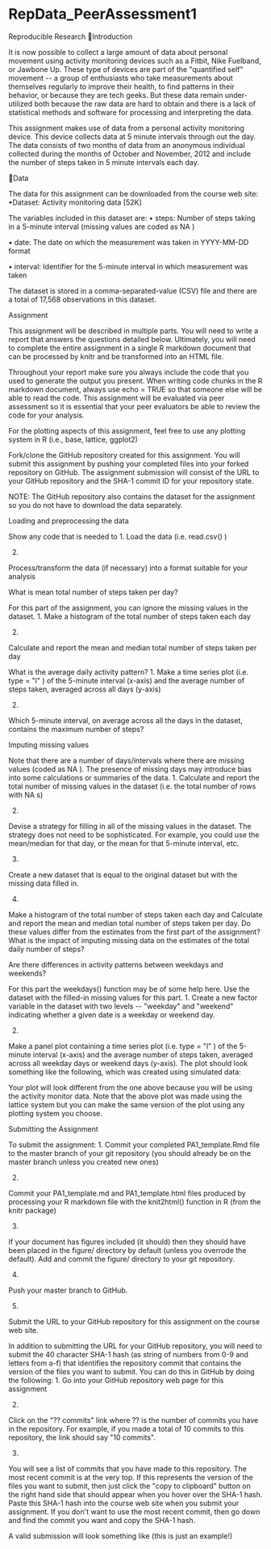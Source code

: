 # RepData_PeerAssessment1
Reproducible Research 
Introduction

It is now possible to collect a large amount of data about personal movement using activity monitoring devices such as a Fitbit, Nike Fuelband, or Jawbone Up. These type of devices are part of the "quantified self" movement -- a group of enthusiasts who take measurements about themselves regularly to improve their health, to find patterns in their behavior, or because they are tech geeks. But these data remain under-utilized both because the raw data are hard to obtain and there is a lack of statistical methods and software for processing and interpreting the data.

This assignment makes use of data from a personal activity monitoring device. This device collects data at 5 minute intervals through out the day. The data consists of two months of data from an anonymous individual collected during the months of October and November, 2012 and include the number of steps taken in 5 minute intervals each day.

 Data

The data for this assignment can be downloaded from the course web site:
 •Dataset: Activity monitoring data [52K]
 
The variables included in this dataset are:
 •
steps: Number of steps taking in a 5-minute interval (missing values are coded as  NA )

 •
date: The date on which the measurement was taken in YYYY-MM-DD format

 •
interval: Identifier for the 5-minute interval in which measurement was taken

 
The dataset is stored in a comma-separated-value (CSV) file and there are a total of 17,568 observations in this dataset.

 Assignment

This assignment will be described in multiple parts. You will need to write a report that answers the questions detailed below. Ultimately, you will need to complete the entire assignment in a single R markdown document that can be processed by knitr and be transformed into an HTML file.

Throughout your report make sure you always include the code that you used to generate the output you present. When writing code chunks in the R markdown document, always use  echo = TRUE  so that someone else will be able to read the code. This assignment will be evaluated via peer assessment so it is essential that your peer evaluators be able to review the code for your analysis.

For the plotting aspects of this assignment, feel free to use any plotting system in R (i.e., base, lattice, ggplot2)

Fork/clone the GitHub repository created for this assignment. You will submit this assignment by pushing your completed files into your forked repository on GitHub. The assignment submission will consist of the URL to your GitHub repository and the SHA-1 commit ID for your repository state.

NOTE: The GitHub repository also contains the dataset for the assignment so you do not have to download the data separately.

 Loading and preprocessing the data

Show any code that is needed to
 1.
Load the data (i.e.  read.csv() )

 2.
Process/transform the data (if necessary) into a format suitable for your analysis

 
What is mean total number of steps taken per day?

For this part of the assignment, you can ignore the missing values in the dataset.
 1.
Make a histogram of the total number of steps taken each day

 2.
Calculate and report the mean and median total number of steps taken per day

 
What is the average daily activity pattern?
 1.
Make a time series plot (i.e.  type = "l" ) of the 5-minute interval (x-axis) and the average number of steps taken, averaged across all days (y-axis)

 2.
Which 5-minute interval, on average across all the days in the dataset, contains the maximum number of steps?

 
Imputing missing values

Note that there are a number of days/intervals where there are missing values (coded as  NA ). The presence of missing days may introduce bias into some calculations or summaries of the data.
 1.
Calculate and report the total number of missing values in the dataset (i.e. the total number of rows with  NA s)

 2.
Devise a strategy for filling in all of the missing values in the dataset. The strategy does not need to be sophisticated. For example, you could use the mean/median for that day, or the mean for that 5-minute interval, etc.

 3.
Create a new dataset that is equal to the original dataset but with the missing data filled in.

 4.
Make a histogram of the total number of steps taken each day and Calculate and report the mean and median total number of steps taken per day. Do these values differ from the estimates from the first part of the assignment? What is the impact of imputing missing data on the estimates of the total daily number of steps?

 
Are there differences in activity patterns between weekdays and weekends?

For this part the  weekdays()  function may be of some help here. Use the dataset with the filled-in missing values for this part.
 1.
Create a new factor variable in the dataset with two levels -- "weekday" and "weekend" indicating whether a given date is a weekday or weekend day.

 2.
Make a panel plot containing a time series plot (i.e.  type = "l" ) of the 5-minute interval (x-axis) and the average number of steps taken, averaged across all weekday days or weekend days (y-axis). The plot should look something like the following, which was created using simulated data:

 


Your plot will look different from the one above because you will be using the activity monitor data. Note that the above plot was made using the lattice system but you can make the same version of the plot using any plotting system you choose.

 Submitting the Assignment

To submit the assignment:
 1.
Commit your completed  PA1_template.Rmd  file to the  master  branch of your git repository (you should already be on the  master  branch unless you created new ones)

 2.
Commit your  PA1_template.md  and  PA1_template.html  files produced by processing your R markdown file with the  knit2html()  function in R (from the knitr package)

 3.
If your document has figures included (it should) then they should have been placed in the  figure/  directory by default (unless you overrode the default). Add and commit the  figure/  directory to your git repository.

 4.
Push your  master  branch to GitHub.

 5.
Submit the URL to your GitHub repository for this assignment on the course web site.

 
In addition to submitting the URL for your GitHub repository, you will need to submit the 40 character SHA-1 hash (as string of numbers from 0-9 and letters from a-f) that identifies the repository commit that contains the version of the files you want to submit. You can do this in GitHub by doing the following:
 1.
Go into your GitHub repository web page for this assignment

 2.
Click on the "?? commits" link where ?? is the number of commits you have in the repository. For example, if you made a total of 10 commits to this repository, the link should say "10 commits".

 3.
You will see a list of commits that you have made to this repository. The most recent commit is at the very top. If this represents the version of the files you want to submit, then just click the "copy to clipboard" button on the right hand side that should appear when you hover over the SHA-1 hash. Paste this SHA-1 hash into the course web site when you submit your assignment. If you don't want to use the most recent commit, then go down and find the commit you want and copy the SHA-1 hash.

 
A valid submission will look something like (this is just an example!)

